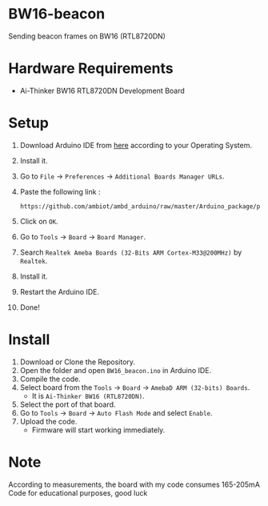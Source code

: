 # BW16-beacon
Sending beacon frames on BW16 (RTL8720DN)

# Hardware Requirements
- Ai-Thinker BW16 RTL8720DN Development Board

# Setup
1. Download Arduino IDE from [here](https://www.arduino.cc/en/software) according to your Operating System.
2. Install it.
3. Go to `File` → `Preferences` → `Additional Boards Manager URLs`.
4. Paste the following link :
   
   ```
   https://github.com/ambiot/ambd_arduino/raw/master/Arduino_package/package_realtek_amebad_index.json
   ```
5. Click on `OK`.
6. Go to `Tools` → `Board` → `Board Manager`.
7. Search `Realtek Ameba Boards (32-Bits ARM Cortex-M33@200MHz)` by `Realtek`.
8. Install it.
9. Restart the Arduino IDE.
10. Done!

# Install
1. Download or Clone the Repository.
2. Open the folder and open `BW16_beacon.ino` in Arduino IDE.
3. Compile the code.
4. Select board from the `Tools` → `Board` → `AmebaD ARM (32-bits) Boards`.
   - It is `Ai-Thinker BW16 (RTL8720DN)`.
6. Select the port of that board.
7. Go to `Tools` → `Board` → `Auto Flash Mode` and select `Enable`.
8. Upload the code.
   - Firmware will start working immediately.

# Note
According to measurements, the board with my code consumes 165-205mA
Code for educational purposes, good luck
